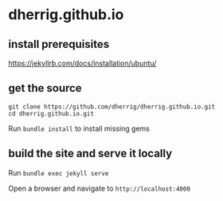# dherrig.github.io

## install prerequisites
https://jekyllrb.com/docs/installation/ubuntu/

## get the source
```
git clone https://github.com/dherrig/dherrig.github.io.git
cd dherrig.github.io.git
```
Run `bundle install` to install missing gems

## build the site and serve it locally
Run `bundle exec jekyll serve`

Open a browser and navigate to `http://localhost:4000`
